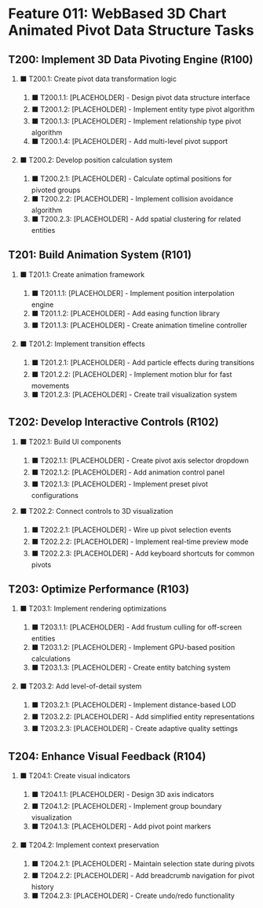 # Feature 011: WebBased 3D Chart Animated Pivot Data Structure Tasks

## T200: Implement 3D Data Pivoting Engine (R100)

1. ⬛ T200.1: Create pivot data transformation logic
   1. ⬛ T200.1.1: [PLACEHOLDER] - Design pivot data structure interface
   2. ⬛ T200.1.2: [PLACEHOLDER] - Implement entity type pivot algorithm
   3. ⬛ T200.1.3: [PLACEHOLDER] - Implement relationship type pivot algorithm
   4. ⬛ T200.1.4: [PLACEHOLDER] - Add multi-level pivot support

2. ⬛ T200.2: Develop position calculation system
   1. ⬛ T200.2.1: [PLACEHOLDER] - Calculate optimal positions for pivoted groups
   2. ⬛ T200.2.2: [PLACEHOLDER] - Implement collision avoidance algorithm
   3. ⬛ T200.2.3: [PLACEHOLDER] - Add spatial clustering for related entities

## T201: Build Animation System (R101)

1. ⬛ T201.1: Create animation framework
   1. ⬛ T201.1.1: [PLACEHOLDER] - Implement position interpolation engine
   2. ⬛ T201.1.2: [PLACEHOLDER] - Add easing function library
   3. ⬛ T201.1.3: [PLACEHOLDER] - Create animation timeline controller

2. ⬛ T201.2: Implement transition effects
   1. ⬛ T201.2.1: [PLACEHOLDER] - Add particle effects during transitions
   2. ⬛ T201.2.2: [PLACEHOLDER] - Implement motion blur for fast movements
   3. ⬛ T201.2.3: [PLACEHOLDER] - Create trail visualization system

## T202: Develop Interactive Controls (R102)

1. ⬛ T202.1: Build UI components
   1. ⬛ T202.1.1: [PLACEHOLDER] - Create pivot axis selector dropdown
   2. ⬛ T202.1.2: [PLACEHOLDER] - Add animation control panel
   3. ⬛ T202.1.3: [PLACEHOLDER] - Implement preset pivot configurations

2. ⬛ T202.2: Connect controls to 3D visualization
   1. ⬛ T202.2.1: [PLACEHOLDER] - Wire up pivot selection events
   2. ⬛ T202.2.2: [PLACEHOLDER] - Implement real-time preview mode
   3. ⬛ T202.2.3: [PLACEHOLDER] - Add keyboard shortcuts for common pivots

## T203: Optimize Performance (R103)

1. ⬛ T203.1: Implement rendering optimizations
   1. ⬛ T203.1.1: [PLACEHOLDER] - Add frustum culling for off-screen entities
   2. ⬛ T203.1.2: [PLACEHOLDER] - Implement GPU-based position calculations
   3. ⬛ T203.1.3: [PLACEHOLDER] - Create entity batching system

2. ⬛ T203.2: Add level-of-detail system
   1. ⬛ T203.2.1: [PLACEHOLDER] - Implement distance-based LOD
   2. ⬛ T203.2.2: [PLACEHOLDER] - Add simplified entity representations
   3. ⬛ T203.2.3: [PLACEHOLDER] - Create adaptive quality settings

## T204: Enhance Visual Feedback (R104)

1. ⬛ T204.1: Create visual indicators
   1. ⬛ T204.1.1: [PLACEHOLDER] - Design 3D axis indicators
   2. ⬛ T204.1.2: [PLACEHOLDER] - Implement group boundary visualization
   3. ⬛ T204.1.3: [PLACEHOLDER] - Add pivot point markers

2. ⬛ T204.2: Implement context preservation
   1. ⬛ T204.2.1: [PLACEHOLDER] - Maintain selection state during pivots
   2. ⬛ T204.2.2: [PLACEHOLDER] - Add breadcrumb navigation for pivot history
   3. ⬛ T204.2.3: [PLACEHOLDER] - Create undo/redo functionality